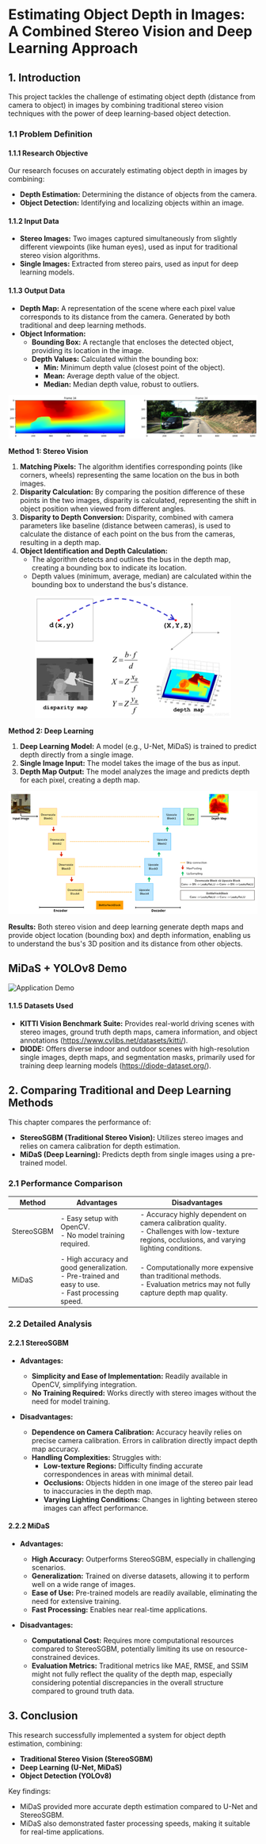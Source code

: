 # Estimating Object Depth in Images: A Combined Stereo Vision and Deep Learning Approach

## 1. Introduction

This project tackles the challenge of estimating object depth (distance from camera to object) in images by combining traditional stereo vision techniques with the power of deep learning-based object detection.

### 1.1 Problem Definition

#### 1.1.1 Research Objective
Our research focuses on accurately estimating object depth in images by combining:

- **Depth Estimation:** Determining the distance of objects from the camera.
- **Object Detection:** Identifying and localizing objects within an image.

#### 1.1.2 Input Data

- **Stereo Images:** Two images captured simultaneously from slightly different viewpoints (like human eyes), used as input for traditional stereo vision algorithms.
- **Single Images:** Extracted from stereo pairs, used as input for deep learning models.

#### 1.1.3 Output Data

- **Depth Map:** A representation of the scene where each pixel value corresponds to its distance from the camera. Generated by both traditional and deep learning methods.
- **Object Information:**
   - **Bounding Box:** A rectangle that encloses the detected object, providing its location in the image.
   - **Depth Values:** Calculated within the bounding box:
      - **Min:** Minimum depth value (closest point of the object).
      - **Mean:** Average depth value of the object.
      - **Median:** Median depth value, robust to outliers.
<img src="/output/frame34.png" alt="Example Image 1"/>

**Method 1: Stereo Vision**

1. **Matching Pixels:** The algorithm identifies corresponding points (like corners, wheels) representing the same location on the bus in both images.
2. **Disparity Calculation:** By comparing the position difference of these points in the two images, disparity is calculated, representing the shift in object position when viewed from different angles.
3. **Disparity to Depth Conversion:** Disparity, combined with camera parameters like baseline (distance between cameras), is used to calculate the distance of each point on the bus from the cameras, resulting in a depth map.
4. **Object Identification and Depth Calculation:**
   - The algorithm detects and outlines the bus in the depth map, creating a bounding box to indicate its location.
   - Depth values (minimum, average, median) are calculated within the bounding box to understand the bus's distance.

<p align="center">
  <img src="/output/width_396.webp" alt="Example Image 2" width="396"/>
</p>

**Method 2: Deep Learning**

1. **Deep Learning Model:** A model (e.g., U-Net, MiDaS) is trained to predict depth directly from a single image.
2. **Single Image Input:** The model takes the image of the bus as input.
3. **Depth Map Output:** The model analyzes the image and predicts depth for each pixel, creating a depth map.
<img src="/output/unet.webp" alt="Example Image 3"/>

**Results:** Both stereo vision and deep learning generate depth maps and provide object location (bounding box) and depth information, enabling us to understand the bus's 3D position and its distance from other objects.

## MiDaS + YOLOv8 Demo

![Application Demo](/output/out6%20(29).gif)

#### 1.1.5 Datasets Used

- **KITTI Vision Benchmark Suite:** Provides real-world driving scenes with stereo images, ground truth depth maps, camera information, and object annotations (https://www.cvlibs.net/datasets/kitti/).
- **DIODE:** Offers diverse indoor and outdoor scenes with high-resolution single images, depth maps, and segmentation masks, primarily used for training deep learning models (https://diode-dataset.org/).

## 2. Comparing Traditional and Deep Learning Methods

This chapter compares the performance of:

- **StereoSGBM (Traditional Stereo Vision):** Utilizes stereo images and relies on camera calibration for depth estimation.
- **MiDaS (Deep Learning):** Predicts depth from single images using a pre-trained model.

### 2.1 Performance Comparison

| Method       | Advantages                                                                          | Disadvantages                                                                                                                                                              |
|--------------|-----------------------------------------------------------------------------------|--------------------------------------------------------------------------------------------------------------------------------------------------------------------------|
| StereoSGBM | - Easy setup with OpenCV. <br> - No model training required.                    | - Accuracy highly dependent on camera calibration quality. <br>-  Challenges with low-texture regions, occlusions, and varying lighting conditions.                   |
| MiDaS      | - High accuracy and good generalization. <br>- Pre-trained and easy to use. <br>- Fast processing speed. | - Computationally more expensive than traditional methods. <br>- Evaluation metrics may not fully capture depth map quality.                                          |                                       |

### 2.2 Detailed Analysis

#### 2.2.1 StereoSGBM

- **Advantages:**
   - **Simplicity and Ease of Implementation:**  Readily available in OpenCV, simplifying integration.
   - **No Training Required:**  Works directly with stereo images without the need for model training.

- **Disadvantages:**
   - **Dependence on Camera Calibration:** Accuracy heavily relies on precise camera calibration. Errors in calibration directly impact depth map accuracy.
   - **Handling Complexities:** Struggles with:
      - **Low-texture Regions:**  Difficulty finding accurate correspondences in areas with minimal detail.
      - **Occlusions:** Objects hidden in one image of the stereo pair lead to inaccuracies in the depth map. 
      - **Varying Lighting Conditions:** Changes in lighting between stereo images can affect performance.

#### 2.2.2 MiDaS

- **Advantages:**
   - **High Accuracy:**  Outperforms StereoSGBM, especially in challenging scenarios.
   - **Generalization:** Trained on diverse datasets, allowing it to perform well on a wide range of images.
   - **Ease of Use:**  Pre-trained models are readily available, eliminating the need for extensive training.
   - **Fast Processing:** Enables near real-time applications.

- **Disadvantages:**
   - **Computational Cost:**  Requires more computational resources compared to StereoSGBM, potentially limiting its use on resource-constrained devices.
   - **Evaluation Metrics:** Traditional metrics like MAE, RMSE, and SSIM might not fully reflect the quality of the depth map, especially considering potential discrepancies in the overall structure compared to ground truth data.

## 3. Conclusion

This research successfully implemented a system for object depth estimation, combining:

- **Traditional Stereo Vision (StereoSGBM)**
- **Deep Learning (U-Net, MiDaS)**
- **Object Detection (YOLOv8)**

Key findings:
 - MiDaS provided more accurate depth estimation compared to U-Net and StereoSGBM.
 - MiDaS also demonstrated faster processing speeds, making it suitable for real-time applications.


